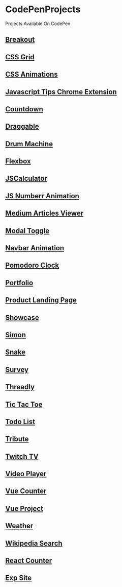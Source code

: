 # CodePenProjects
Projects Available On CodePen

## [Breakout](https://codepen.io/TomerBenRachel/pen/bRgbYM)

## [CSS Grid](https://codepen.io/TomerBenRachel/pen/GymMdX)

## [CSS Animations](https://codepen.io/TomerBenRachel/pen/MxjyEG)

## [Javascript Tips Chrome Extension](https://codepen.io/TomerBenRachel/pen/WEgQRW)

## [Countdown](https://codepen.io/TomerBenRachel/pen/VWdjjP)

## [Draggable](https://github.com/TomerPacific/CodePenProjects/tree/master/Draggable)

## [Drum Machine](https://codepen.io/TomerBenRachel/pen/omERqG)

## [Flexbox](https://codepen.io/TomerBenRachel/pen/dZewRa)

## [JSCalculator](https://codepen.io/TomerBenRachel/pen/qXWoXw)

## [JS Numberr Animation](https://codepen.io/TomerBenRachel/pen/GbWGva)

## [Medium Articles Viewer](https://codepen.io/TomerBenRachel/pen/NeMRmG)

## [Modal Toggle](https://codepen.io/TomerBenRachel/pen/OqNpzM)

## [Navbar Animation](https://codepen.io/TomerBenRachel/pen/QgdWde)

## [Pomodoro Clock](https://codepen.io/TomerBenRachel/pen/vJOywj)

## [Portfolio](https://codepen.io/TomerBenRachel/pen/NNWgdb)

## [Product Landing Page](https://codepen.io/TomerBenRachel/pen/RBXgLM)

## [Showcase](https://codepen.io/TomerBenRachel/pen/MEgywQ)

## [Simon](https://codepen.io/TomerBenRachel/pen/wqodNK)

## [Snake](https://codepen.io/TomerBenRachel/pen/rKEXea)

## [Survey](https://codepen.io/TomerBenRachel/pen/XBxMLZ)

## [Threadly](https://codepen.io/TomerBenRachel/pen/rwjNmM)

## [Tic Tac Toe](https://codepen.io/TomerBenRachel/pen/PKGGza)

## [Todo List](https://codepen.io/TomerBenRachel/pen/VzJOYL)

## [Tribute](https://codepen.io/TomerBenRachel/pen/EPJWpe)

## [Twitch TV](https://codepen.io/TomerBenRachel/pen/LLwwXj)

## [Video Player](https://codepen.io/TomerBenRachel/pen/BZpoLv)

## [Vue Counter](https://codepen.io/TomerBenRachel/pen/pXgppK)

## [Vue Project](https://codepen.io/TomerBenRachel/pen/JqXOVb)

## [Weather](https://codepen.io/TomerBenRachel/pen/OgrYxw)

## [Wikipedia Search](https://codepen.io/TomerBenRachel/pen/XgGOpG)

## [React Counter](https://codepen.io/TomerBenRachel/pen/jXGWzp)

## [Exp Site](https://codepen.io/TomerBenRachel/pen/XgpaQx)
